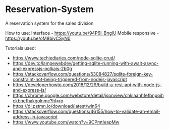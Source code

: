 # Reservation-System

A reservation system for the sales division

How to use:
Interface - https://youtu.be/94P6i_BnglU
Mobile responsive - https://youtu.be/oM8bivCSyN0

Tutorials used:

- https://www.techiediaries.com/node-sqlite-crud/
- https://dev.to/lampewebdev/getting-sqlite-running-with-await-async-and-expressjs-polkajs-2b0g
- https://stackoverflow.com/questions/53084827/sqlite-foreign-key-constraint-not-being-triggered-from-nodejs-javascript
- https://developerhowto.com/2018/12/29/build-a-rest-api-with-node-js-and-express-js/
- https://chrome.google.com/webstore/detail/jsonview/chklaanhfefbnpoihckbnefhakgolnmc?hl=ro
- https://dl.pstmn.io/download/latest/win64
- https://stackoverflow.com/questions/46155/how-to-validate-an-email-address-in-javascript
- https://www.youtube.com/watch?v=9CPmtIeapMw
